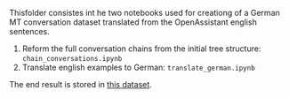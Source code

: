 Thisfolder consistes int he two notebooks used for creationg of a German MT conversation dataset translated from the OpenAssistant english sentences.

1. Reform the full conversation chains from the initial tree structure: `chain_conversations.ipynb`
2. Translate english examples to German: `translate_german.ipynb`

The end result is stored in [this dataset](https://huggingface.co/datasets/A-Roucher/Open_Assistant_Chains_German_Translation).